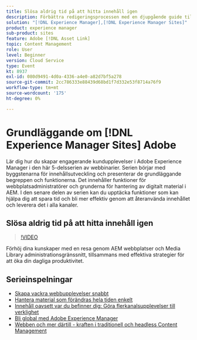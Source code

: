 ```yaml
---
title: Slösa aldrig tid på att hitta innehåll igen
description: Förbättra redigeringsprocessen med en djupgående guide till AEM sajter och Media Library med praktiska tips som effektiviserar arbetsflödet.
solution: "[!DNL Experience Manager],[!DNL Experience Manager Sites]"
product: experience manager
sub-product: sites
feature: Adobe [!DNL Asset Link]
topic: Content Management
role: User
level: Beginner
version: Cloud Service
type: Event
kt: 8937
exl-id: 080d9491-4d0a-4336-a4e0-a82d7bf5a278
source-git-commit: 2cc786333e88439d68bd1f7d332e53f8714a76f9
workflow-type: tm+mt
source-wordcount: '175'
ht-degree: 0%

---
```


# Grundläggande om [!DNL Experience Manager Sites] Adobe

Lär dig hur du skapar engagerande kundupplevelser i Adobe Experience Manager i den här 5-delsserien av webbinarier. Serien börjar med byggstenarna för innehållsutveckling och presenterar de grundläggande begreppen och funktionerna. Det innehåller funktioner för webbplatsadministratörer och grunderna för hantering av digitalt material i AEM. I den senare delen av serien kan du upptäcka funktioner som kan hjälpa dig att spara tid och bli mer effektiv genom att återanvända innehållet och leverera det i alla kanaler.

## Slösa aldrig tid på att hitta innehåll igen

>[!VIDEO](https://video.tv.adobe.com/v/336983/?quality=12&learn=on&hidetitle=true)

Förhöj dina kunskaper med en resa genom AEM webbplatser och Media Library administrationsgränssnitt, tillsammans med effektiva strategier för att öka din dagliga produktivitet.

## Serieinspelningar

* [Skapa vackra webbupplevelser snabbt](authoring-fundamentals.md)
* [Hantera material som förändras hela tiden enkelt](collaboration-tools.md)
* [Innehåll oavsett var du befinner dig: Göra flerkanalsupplevelser till verklighet](omnichannel-experiences.md)
* [Bli global med Adobe Experience Manager](multi-site-management-web-translation.md)
* [Webben och mer därtill - kraften i traditionell och headless Content Management](traditional-headless-content-management.md)
